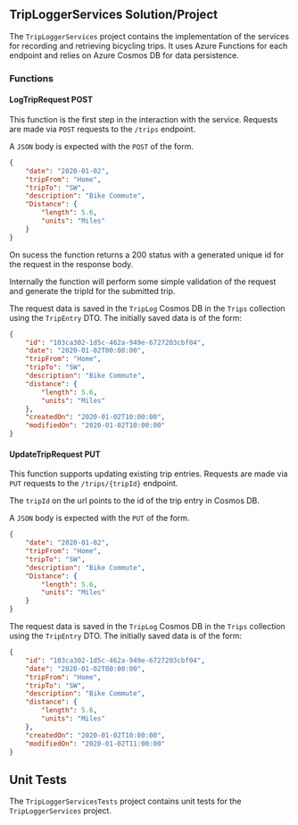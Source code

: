 ## TripLoggerServices Solution/Project

The `TripLoggerServices` project contains the implementation of the services for recording and retrieving bicycling trips. It uses Azure Functions for each endpoint and relies on Azure Cosmos DB for data persistence.

### Functions

#### LogTripRequest POST
This function is the first step in the interaction with the service. Requests are made via `POST` requests to the `/trips` endpoint.

A `JSON` body is expected with the `POST` of the form.
```JSON
{
	"date": "2020-01-02",
	"tripFrom": "Home",
	"tripTo": "SW",
	"description": "Bike Commute",
	"Distance": {
		"length": 5.6,
		"units": "Miles"
	}
}
```
On sucess the function returns a 200 status with a generated unique id for the request in the response body.

Internally the function will perform some simple validation of the request and generate the tripId for the submitted trip.

The request data is saved in the `TripLog` Cosmos DB in the `Trips` collection using the `TripEntry` DTO. The initially saved data is of the form:

```JSON
{
    "id": "103ca302-1d5c-462a-949e-6727203cbf04",
    "date": "2020-01-02T00:00:00",
    "tripFrom": "Home",
    "tripTo": "SW",
    "description": "Bike Commute",
    "distance": {
        "length": 5.6,
        "units": "Miles"
    },
    "createdOn": "2020-01-02T10:00:00",
    "modifiedOn": "2020-01-02T10:00:00"
}
```

#### UpdateTripRequest PUT
This function supports updating existing trip entries. Requests are made via `PUT` requests to the `/trips/{tripId}` endpoint.

The `tripId` on the url points to the id of the trip entry in Cosmos DB.

A `JSON` body is expected with the `PUT` of the form.
```JSON
{
    "date": "2020-01-02",
	"tripFrom": "Home",
	"tripTo": "SW",
	"description": "Bike Commute",
	"Distance": {
		"length": 5.6,
		"units": "Miles"
	}
}
```

The request data is saved in the `TripLog` Cosmos DB in the `Trips` collection using the `TripEntry` DTO. The initially saved data is of the form:

```JSON
{
    "id": "103ca302-1d5c-462a-949e-6727203cbf04",
    "date": "2020-01-02T00:00:00",
    "tripFrom": "Home",
    "tripTo": "SW",
    "description": "Bike Commute",
    "distance": {
        "length": 5.6,
        "units": "Miles"
    },
    "createdOn": "2020-01-02T10:00:00",
    "modifiedOn": "2020-01-02T11:00:00"
}
```

## Unit Tests

The `TripLoggerServicesTests` project contains unit tests for the `TripLoggerServices` project.
